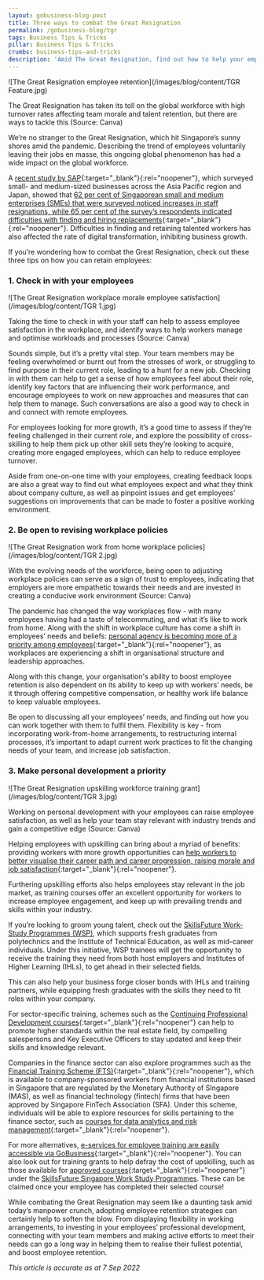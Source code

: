 ```yaml
---
layout: gobusiness-blog-post
title: Three ways to combat the Great Resignation
permalink: /gobusiness-blog/tgr
tags: Business Tips & Tricks
pillar: Business Tips & Tricks
crumbs: business-tips-and-tricks
description: 'Amid The Great Resignation, find out how to help your employees feel valued and increase employee retention.' 
---
```


![The Great Resignation employee retention](/images/blog/content/TGR Feature.jpg)
<figcaption>The Great Resignation has taken its toll on the global workforce with high turnover rates affecting team morale and talent retention, but there are ways to tackle this (Source: Canva)</figcaption>

We’re no stranger to the Great Resignation, which hit Singapore’s sunny shores amid the pandemic. Describing the trend of employees voluntarily leaving their jobs en masse, this ongoing global phenomenon has had a wide impact on the global workforce. 

A [recent study by SAP](https://news.sap.com/sea/2022/04/the-great-resignation-hits-91-of-asia-pacific-japan-smes-digital-transformation-plans/){:target="_blank"}{:rel="noopener"}, which surveyed small- and medium-sized businesses across the Asia Pacific region and Japan, showed that [62 per cent of Singaporean small and medium enterprises (SMEs) that were surveyed noticed increases in staff resignations, while 65 per cent of the survey’s respondents indicated difficulties with finding and hiring replacements](https://www.humanresourcesonline.net/the-great-resignation-how-the-global-phenomenon-is-hitting-singapore-s-smes-hard){:target="_blank"}{:rel="noopener"}. Difficulties in finding and retaining talented workers has also affected the rate of digital transformation, inhibiting business growth. 

If you’re wondering how to combat the Great Resignation, check out these three tips on how you can retain employees:

### 1. Check in with your employees 

![The Great Resignation workplace morale employee satisfaction](/images/blog/content/TGR 1.jpg)
<figcaption>Taking the time to check in with your staff can help to assess employee satisfaction in the workplace, and identify ways to help workers manage and optimise workloads and processes (Source: Canva)</figcaption>

Sounds simple, but it’s a pretty vital step. Your team members may be feeling overwhelmed or burnt out from the stresses of work, or struggling to find purpose in their current role, leading to a hunt for a new job. Checking in with them can help to get a sense of how employees feel about their role, identify key factors that are influencing their work performance, and encourage employees to work on new approaches and measures that can help them to manage. Such conversations are also a good way to check in and connect with remote employees. 


For employees looking for more growth, it’s a good time to assess if they’re feeling challenged in their current role, and explore the possibility of cross-skilling to help them pick up other skill sets they’re looking to acquire, creating more engaged employees, which can help to reduce employee turnover. 

Aside from one-on-one time with your employees, creating feedback loops are also a great way to find out what employees expect and what they think about company culture, as well as pinpoint issues and get employees’ suggestions on improvements that can be made to foster a positive working environment.

### 2. Be open to revising workplace policies 

![The Great Resignation work from home workplace policies](/images/blog/content/TGR 2.jpg)
<figcaption>With the evolving needs of the workforce, being open to adjusting workplace policies can serve as a sign of trust to employees, indicating that employers are more empathetic towards their needs and are invested in creating a conducive work environment (Source: Canva)</figcaption>

The pandemic has changed the way workplaces flow - with many employees having had a taste of telecommuting, and what it’s like to work from home. Along with the shift in workplace culture has come a shift in employees’ needs and beliefs: [personal agency is becoming more of a priority among employees](https://www.forbes.com/sites/benjaminlaker/2022/03/27/is-the-great-resignation-the-most-challenging-time-for-employers-in-history/?sh=40b2c84a41a9){:target="_blank"}{:rel="noopener"}, as workplaces are experiencing a shift in organisational structure and leadership approaches. 

Along with this change, your organisation's ability to boost employee retention is also dependent on its ability to keep up with workers’ needs, be it through offering competitive compensation, or healthy work life balance to keep valuable employees. 

Be open to discussing all your employees’ needs, and finding out how you can work together with them to fulfil them. Flexibility is key - from incorporating work-from-home arrangements, to restructuring internal processes, it’s important to adapt current work practices to fit the changing needs of your team, and increase job satisfaction. 

### 3. Make personal development a priority

![The Great Resignation upskilling workforce training grant](/images/blog/content/TGR 3.jpg)
<figcaption>Working on personal development with your employees can raise employee satisfaction, as well as help your team stay relevant with industry trends and gain a competitive edge (Source: Canva)</figcaption>

Helping employees with upskilling can bring about a myriad of benefits: providing workers with more growth opportunities can [help workers to better visualise their career path and career progression, raising morale and job satisfaction](https://www.itagroup.com/insights/how-upskilling-your-workforce-benefits-your-organization){:target="_blank"}{:rel="noopener"}. 

Furthering upskilling efforts also helps employees stay relevant in the job market, as training courses offer an excellent opportunity for workers to increase employee engagement, and keep up with prevailing trends and skills within your industry. 

If you’re looking to groom young talent, check out the [SkillsFuture Work-Study Programmes (WSP)](https://skillsfuture.gobusiness.gov.sg/support-and-programmes/skillsfuture-work-study-programmes), which supports fresh graduates from polytechnics and the Institute of Technical Education, as well as mid-career individuals. Under this initiative, WSP trainees will get the opportunity to receive the training they need from both host employers and Institutes of Higher Learning (IHLs), to get ahead in their selected fields. 

This can also help your business forge closer bonds with IHLs and training partners, while equipping fresh graduates with the skills they need to fit roles within your company. 

For sector-specific training, schemes such as the [Continuing Professional Development courses](https://www.cea.gov.sg/cpd){:target="_blank"}{:rel="noopener"} can help to promote higher standards within the real estate field, by compelling salespersons and Key Executive Officers to stay updated and keep their skills and knowledge relevant. 

Companies in the finance sector can also explore programmes such as the [Financial Training Scheme (FTS)](https://www.ibf.org.sg/home/for-individuals/skills-and-jobs-development/training-support/IBF-FTS){:target="_blank"}{:rel="noopener"}, which is available to company-sponsored workers from financial institutions based in Singapore that are regulated by the Monetary Authority of SIngapore (MAS), as well as financial technology (fintech) firms that have been approved by Singapore FinTech Association (SFA). Under this scheme, individuals will be able to explore resources for skills pertaining to the finance sector, such as [courses for data analytics and risk management](https://www.ibf.org.sg/home/for-individuals/skills-and-jobs-development/upskill/programme-finder?search=FTS){:target="_blank"}{:rel="noopener"}. 

For more alternatives, [e-services for employee training are easily accessible via GoBusiness](/e-services/training-your-employees/?src=gobiz_blog){:target="_blank"}{:rel="noopener"}. You can also look out for training grants to help defray the cost of upskilling, such as those available for [approved courses](https://programmes.enterprisejobskills.gov.sg/WorkStudyEmployerProgrammes/Programme_Summary.aspx){:target="_blank"}{:rel="noopener"} under the [SkillsFuture Singapore Work Study Programmes](https://skillsfuture.gobusiness.gov.sg/support-and-programmes/skillsfuture-work-study-programmes). These can be claimed once your employee has completed their selected course! 

While combating the Great Resignation may seem like a daunting task amid today’s manpower crunch, adopting employee retention strategies can certainly help to soften the blow. From displaying flexibility in working arrangements, to investing in your employees’ professional development, connecting with your team members and making active efforts to meet their needs can go a long way in helping them to realise their fullest potential, and boost employee retention.

<em>This article is accurate as at 7 Sep 2022</em>

